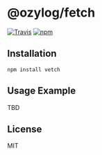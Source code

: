 # @ozylog/fetch

[![Travis](https://img.shields.io/travis/ozylog/vetch.svg)](https://travis-ci.org/ozylog/vetch) [![npm](https://img.shields.io/npm/dt/@ozylog/vetch.svg)](https://www.npmjs.com/package/@ozylog/vetch)

## Installation
```
npm install vetch
```

## Usage Example
TBD

## License
MIT
